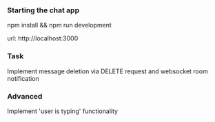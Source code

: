 ### Starting the chat app
npm install && npm run development

url: http://localhost:3000

### Task
Implement message deletion via DELETE request and websocket room notification


### Advanced
Implement 'user is typing' functionality
